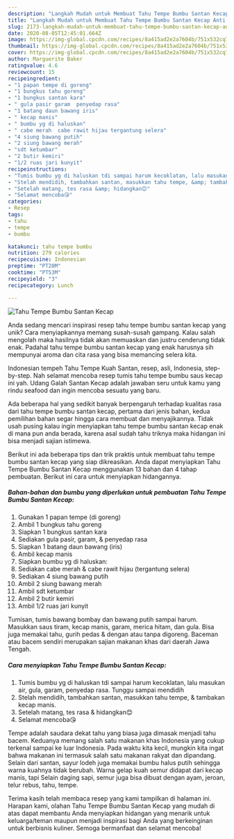 ```yaml
---
description: "Langkah Mudah untuk Membuat Tahu Tempe Bumbu Santan Kecap Anti Gagal"
title: "Langkah Mudah untuk Membuat Tahu Tempe Bumbu Santan Kecap Anti Gagal"
slug: 2173-langkah-mudah-untuk-membuat-tahu-tempe-bumbu-santan-kecap-anti-gagal
date: 2020-08-05T12:45:01.664Z
image: https://img-global.cpcdn.com/recipes/8a415ad2e2a7604b/751x532cq70/tahu-tempe-bumbu-santan-kecap-foto-resep-utama.jpg
thumbnail: https://img-global.cpcdn.com/recipes/8a415ad2e2a7604b/751x532cq70/tahu-tempe-bumbu-santan-kecap-foto-resep-utama.jpg
cover: https://img-global.cpcdn.com/recipes/8a415ad2e2a7604b/751x532cq70/tahu-tempe-bumbu-santan-kecap-foto-resep-utama.jpg
author: Marguerite Baker
ratingvalue: 4.6
reviewcount: 15
recipeingredient:
- "1 papan tempe di goreng"
- "1 bungkus tahu goreng"
- "1 bungkus santan kara"
- " gula pasir garam  penyedap rasa"
- "1 batang daun bawang iris"
- " kecap manis"
- " bumbu yg di haluskan"
- " cabe merah  cabe rawit hijau tergantung selera"
- "4 siung bawang putih"
- "2 siung bawang merah"
- "sdt ketumbar"
- "2 butir kemiri"
- "1/2 ruas jari kunyit"
recipeinstructions:
- "Tumis bumbu yg di haluskan tdi sampai harum kecoklatan, lalu masukan air, gula, garam, penyedap rasa. Tunggu sampai mendidih"
- "Stelah mendidih, tambahkan santan, masukkan tahu tempe, &amp; tambakan kecap manis."
- "Setelah matang, tes rasa &amp; hidangkan😊"
- "Selamat mencoba😘"
categories:
- Resep
tags:
- tahu
- tempe
- bumbu

katakunci: tahu tempe bumbu 
nutrition: 279 calories
recipecuisine: Indonesian
preptime: "PT20M"
cooktime: "PT53M"
recipeyield: "3"
recipecategory: Lunch

---
```



![Tahu Tempe Bumbu Santan Kecap](https://img-global.cpcdn.com/recipes/8a415ad2e2a7604b/751x532cq70/tahu-tempe-bumbu-santan-kecap-foto-resep-utama.jpg)

Anda sedang mencari inspirasi resep tahu tempe bumbu santan kecap yang unik? Cara menyiapkannya memang susah-susah gampang. Kalau salah mengolah maka hasilnya tidak akan memuaskan dan justru cenderung tidak enak. Padahal tahu tempe bumbu santan kecap yang enak harusnya sih mempunyai aroma dan cita rasa yang bisa memancing selera kita.

Indonesian tempeh Tahu Tempe Kuah Santan, resep, asli, Indonesia, step-by-step. Nah selamat mencoba resep tumis tahu tempe bumbu saus kecap ini yah. Udang Galah Santan Kecap adalah jawaban seru untuk kamu yang rindu seafood dan ingin mencoba sesuatu yang baru.

Ada beberapa hal yang sedikit banyak berpengaruh terhadap kualitas rasa dari tahu tempe bumbu santan kecap, pertama dari jenis bahan, kedua pemilihan bahan segar hingga cara membuat dan menyajikannya. Tidak usah pusing kalau ingin menyiapkan tahu tempe bumbu santan kecap enak di mana pun anda berada, karena asal sudah tahu triknya maka hidangan ini bisa menjadi sajian istimewa.


Berikut ini ada beberapa tips dan trik praktis untuk membuat tahu tempe bumbu santan kecap yang siap dikreasikan. Anda dapat menyiapkan Tahu Tempe Bumbu Santan Kecap menggunakan 13 bahan dan 4 tahap pembuatan. Berikut ini cara untuk menyiapkan hidangannya.

<!--inarticleads1-->

##### Bahan-bahan dan bumbu yang diperlukan untuk pembuatan Tahu Tempe Bumbu Santan Kecap:

1. Gunakan 1 papan tempe (di goreng)
1. Ambil 1 bungkus tahu goreng
1. Siapkan 1 bungkus santan kara
1. Sediakan  gula pasir, garam, &amp; penyedap rasa
1. Siapkan 1 batang daun bawang (iris)
1. Ambil  kecap manis
1. Siapkan  bumbu yg di haluskan:
1. Sediakan  cabe merah &amp; cabe rawit hijau (tergantung selera)
1. Sediakan 4 siung bawang putih
1. Ambil 2 siung bawang merah
1. Ambil sdt ketumbar
1. Ambil 2 butir kemiri
1. Ambil 1/2 ruas jari kunyit


Tumisan, tumis bawang bombay dan bawang putih sampai harum. Masukkan saus tiram, kecap manis, garam, merica hitam, dan gula. Bisa juga memakai tahu, gurih pedas &amp; dengan atau tanpa digoreng. Baceman atau bacem sendiri merupakan sajian makanan khas dari daerah Jawa Tengah. 

<!--inarticleads2-->

##### Cara menyiapkan Tahu Tempe Bumbu Santan Kecap:

1. Tumis bumbu yg di haluskan tdi sampai harum kecoklatan, lalu masukan air, gula, garam, penyedap rasa. Tunggu sampai mendidih
1. Stelah mendidih, tambahkan santan, masukkan tahu tempe, &amp; tambakan kecap manis.
1. Setelah matang, tes rasa &amp; hidangkan😊
1. Selamat mencoba😘


Tempe adalah saudara dekat tahu yang biasa juga dimasak menjadi tahu bacem. Keduanya memang salah satu makanan khas Indonesia yang cukup terkenal sampai ke luar Indonesia. Pada waktu kita kecil, mungkin kita ingat bahwa makanan ini termasuk salah satu makanan rakyat dan dipandang. Selain dari santan, sayur lodeh juga memakai bumbu halus putih sehingga warna kuahnya tidak berubah. Warna gelap kuah semur didapat dari kecap manis, tapi Selain daging sapi, semur juga bisa dibuat dengan ayam, jeroan, telur rebus, tahu, tempe. 

Terima kasih telah membaca resep yang kami tampilkan di halaman ini. Harapan kami, olahan Tahu Tempe Bumbu Santan Kecap yang mudah di atas dapat membantu Anda menyiapkan hidangan yang menarik untuk keluarga/teman maupun menjadi inspirasi bagi Anda yang berkeinginan untuk berbisnis kuliner. Semoga bermanfaat dan selamat mencoba!
